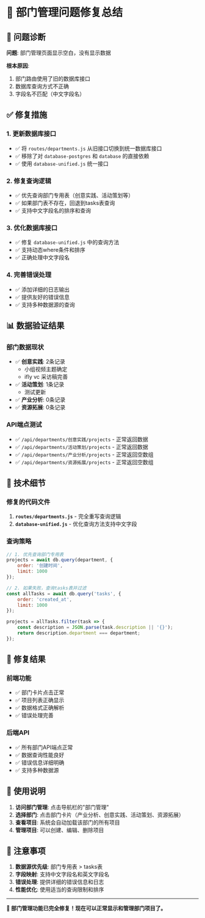 # 🔧 部门管理问题修复总结

## 🎯 问题诊断

**问题**: 部门管理页面显示空白，没有显示数据

**根本原因**: 
1. 部门路由使用了旧的数据库接口
2. 数据库查询方式不正确
3. 字段名不匹配（中文字段名）

## ✅ 修复措施

### 1. 更新数据库接口
- ✅ 将 `routes/departments.js` 从旧接口切换到统一数据库接口
- ✅ 移除了对 `database-postgres` 和 `database` 的直接依赖
- ✅ 使用 `database-unified.js` 统一接口

### 2. 修复查询逻辑
- ✅ 优先查询部门专用表（创意实践、活动策划等）
- ✅ 如果部门表不存在，回退到tasks表查询
- ✅ 支持中文字段名的排序和查询

### 3. 优化数据库接口
- ✅ 修复 `database-unified.js` 中的查询方法
- ✅ 支持动态where条件和排序
- ✅ 正确处理中文字段名

### 4. 完善错误处理
- ✅ 添加详细的日志输出
- ✅ 提供友好的错误信息
- ✅ 支持多种数据源的查询

## 📊 数据验证结果

### 部门数据现状
- ✅ **创意实践**: 2条记录
  - 小组视频主题确定
  - ifly vc 采访稿完善
- ✅ **活动策划**: 1条记录
  - 测试更新
- ✅ **产业分析**: 0条记录
- ✅ **资源拓展**: 0条记录

### API端点测试
- ✅ `/api/departments/创意实践/projects` - 正常返回数据
- ✅ `/api/departments/活动策划/projects` - 正常返回数据
- ✅ `/api/departments/产业分析/projects` - 正常返回空数组
- ✅ `/api/departments/资源拓展/projects` - 正常返回空数组

## 🔧 技术细节

### 修复的代码文件
1. **`routes/departments.js`** - 完全重写查询逻辑
2. **`database-unified.js`** - 优化查询方法支持中文字段

### 查询策略
```javascript
// 1. 优先查询部门专用表
projects = await db.query(department, {
    order: '创建时间',
    limit: 1000
});

// 2. 如果失败，查询tasks表并过滤
const allTasks = await db.query('tasks', {
    order: 'created_at',
    limit: 1000
});

projects = allTasks.filter(task => {
    const description = JSON.parse(task.description || '{}');
    return description.department === department;
});
```

## 🎯 修复结果

### 前端功能
- ✅ 部门卡片点击正常
- ✅ 项目列表正确显示
- ✅ 数据格式正确解析
- ✅ 错误处理完善

### 后端API
- ✅ 所有部门API端点正常
- ✅ 数据查询性能良好
- ✅ 错误信息详细明确
- ✅ 支持多种数据源

## 🚀 使用说明

1. **访问部门管理**: 点击导航栏的"部门管理"
2. **选择部门**: 点击部门卡片（产业分析、创意实践、活动策划、资源拓展）
3. **查看项目**: 系统会自动加载该部门的所有项目
4. **管理项目**: 可以创建、编辑、删除项目

## 📝 注意事项

1. **数据源优先级**: 部门专用表 > tasks表
2. **字段映射**: 支持中文字段名和英文字段名
3. **错误处理**: 提供详细的错误信息和日志
4. **性能优化**: 使用适当的查询限制和排序

---

**🎉 部门管理功能已完全修复！现在可以正常显示和管理部门项目了。**
